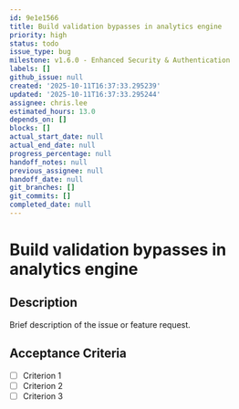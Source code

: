 ```yaml
---
id: 9e1e1566
title: Build validation bypasses in analytics engine
priority: high
status: todo
issue_type: bug
milestone: v1.6.0 - Enhanced Security & Authentication
labels: []
github_issue: null
created: '2025-10-11T16:37:33.295239'
updated: '2025-10-11T16:37:33.295244'
assignee: chris.lee
estimated_hours: 13.0
depends_on: []
blocks: []
actual_start_date: null
actual_end_date: null
progress_percentage: null
handoff_notes: null
previous_assignee: null
handoff_date: null
git_branches: []
git_commits: []
completed_date: null
---
```


# Build validation bypasses in analytics engine

## Description

Brief description of the issue or feature request.

## Acceptance Criteria

- [ ] Criterion 1
- [ ] Criterion 2
- [ ] Criterion 3